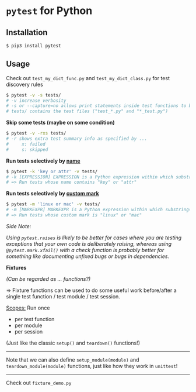 # `pytest` for Python

## Installation

```bash
$ pip3 install pytest
```

## Usage

Check out `test_my_dict_func.py` and `test_my_dict_class.py` for test discovery rules

```bash
$ pytest -v -s tests/
# -v increase verbosity
# -s or --capture=no allows print statements inside test functions to be printed to terminal
# tests/ contains the test files ("test_*.py" and "*_test.py")
```

**Skip some tests (maybe on some condition)**

```bash
$ pytest -v -rxs tests/
# -r shows extra test summary info as specified by ...
#     x: failed
#     s: skipped
```

**Run tests selectively by <u>name</u>**

```bash
$ pytest -k 'key or attr' -v tests/
# -k [EXPRESSION] EXPRESSION is a Python expression within which substrings are used to be checked against the test names
# => Run tests whose name contains "key" or "attr"
```

**Run tests selectively by <u>custom mark</u>**

```bash
$ pytest -m 'linux or mac' -v tests/
# -m [MARKEXPR] MARKEXPR is a Python expression within which substrings are used to be checked against the custom marks of the tests
# => Run tests whose custom mark is "linux" or "mac"
```

*Side Note:*

*Using `pytest.raises` is likely to be better for cases where you are testing exceptions that your own code is deliberately raising, whereas using `@pytest.mark.xfail()` with a check function is probably better for something like documenting unfixed bugs or bugs in dependencies.*

**Fixtures**

*(Can be regarded as … functions?)*

=> Fixture functions can be used to do some useful work before/after a single test function / test module / test session.

<u>Scopes:</u> Run once

* per test function
* per module
* per session

(Just like the classic `setup()` and `teardown()` functions!)

***

Note that we can also define `setup_module(module)` and `teardown_module(module)` functions, just like how they work in `unittest`!

***

Check out `fixture_demo.py`

